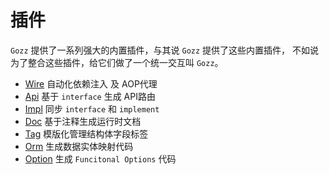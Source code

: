 # 插件

`Gozz` 提供了一系列强大的内置插件，与其说 `Gozz` 提供了这些内置插件，
不如说为了整合这些插件，给它们做了一个统一交互叫 `Gozz`。

- [Wire](wire.md) 自动化依赖注入 及 AOP代理
- [Api](api.md)  基于 `interface` 生成 API路由
- [Impl](impl.md) 同步 `interface` 和 `implement`
- [Doc](doc.md) 基于注释生成运行时文档
- [Tag](tag.md) 模版化管理结构体字段标签
- [Orm](orm.md) 生成数据实体映射代码
- [Option](option.md) 生成 `Funcitonal Options` 代码